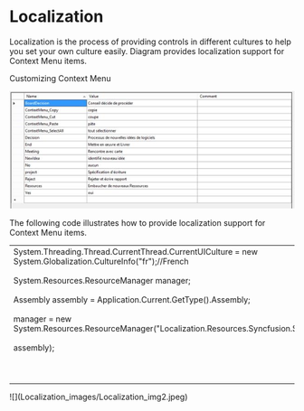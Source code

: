 # Localization

Localization is the process of providing controls in different cultures to help you set your own culture easily. Diagram provides localization support for Context Menu items.

Customizing Context Menu

![](Localization_images/Localization_img1.jpeg)


The following code illustrates how to provide localization support for Context Menu items.

<table>
<tr>
<td>
System.Threading.Thread.CurrentThread.CurrentUICulture = new System.Globalization.CultureInfo("fr");//French<br/><br/>System.Resources.ResourceManager manager;<br/><br/>Assembly assembly = Application.Current.GetType().Assembly;<br/><br/>manager = new System.Resources.ResourceManager("Localization.Resources.Syncfusion.SfDiagram.WPF", <br/><br/>assembly);<br/><br/><br/><br/></td></tr>
</table>
![](Localization_images/Localization_img2.jpeg)


